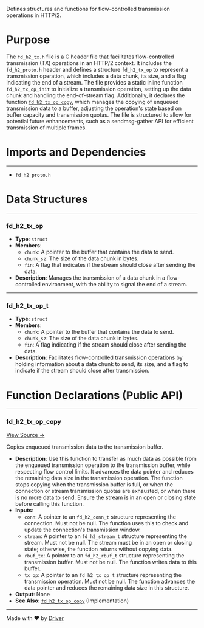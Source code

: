 <!--------------------------------------------------------------------------------->
<!-- IMPORTANT: This file is auto-generated by Driver (https://driver.ai). -------->
<!-- Manual edits may be overwritten on future commits. --------------------------->
<!--------------------------------------------------------------------------------->

Defines structures and functions for flow-controlled transmission operations in HTTP/2.

# Purpose
The `fd_h2_tx.h` file is a C header file that facilitates flow-controlled transmission (TX) operations in an HTTP/2 context. It includes the `fd_h2_proto.h` header and defines a structure `fd_h2_tx_op` to represent a transmission operation, which includes a data chunk, its size, and a flag indicating the end of a stream. The file provides a static inline function `fd_h2_tx_op_init` to initialize a transmission operation, setting up the data chunk and handling the end-of-stream flag. Additionally, it declares the function [`fd_h2_tx_op_copy`](<#fd_h2_tx_op_copy>), which manages the copying of enqueued transmission data to a buffer, adjusting the operation's state based on buffer capacity and transmission quotas. The file is structured to allow for potential future enhancements, such as a sendmsg-gather API for efficient transmission of multiple frames.
# Imports and Dependencies

---
- `fd_h2_proto.h`


# Data Structures

---
### fd\_h2\_tx\_op
- **Type**: ``struct``
- **Members**:
    - `chunk`: A pointer to the buffer that contains the data to send.
    - `chunk_sz`: The size of the data chunk in bytes.
    - `fin`: A flag that indicates if the stream should close after sending the data.
- **Description**: Manages the transmission of a data chunk in a flow-controlled environment, with the ability to signal the end of a stream.


---
### fd\_h2\_tx\_op\_t
- **Type**: ``struct``
- **Members**:
    - ``chunk``: A pointer to the buffer that contains the data to send.
    - ``chunk_sz``: The size of the data chunk in bytes.
    - ``fin``: A flag indicating if the stream should close after sending the data.
- **Description**: Facilitates flow-controlled transmission operations by holding information about a data chunk to send, its size, and a flag to indicate if the stream should close after transmission.


# Function Declarations (Public API)

---
### fd\_h2\_tx\_op\_copy<!-- {{#callable_declaration:fd_h2_tx_op_copy}} -->
[View Source →](<../../../../../src/waltz/h2/fd_h2_tx.h#L42>)

Copies enqueued transmission data to the transmission buffer.
- **Description**: Use this function to transfer as much data as possible from the enqueued transmission operation to the transmission buffer, while respecting flow control limits. It advances the data pointer and reduces the remaining data size in the transmission operation. The function stops copying when the transmission buffer is full, or when the connection or stream transmission quotas are exhausted, or when there is no more data to send. Ensure the stream is in an open or closing state before calling this function.
- **Inputs**:
    - `conn`: A pointer to an `fd_h2_conn_t` structure representing the connection. Must not be null. The function uses this to check and update the connection's transmission window.
    - `stream`: A pointer to an `fd_h2_stream_t` structure representing the stream. Must not be null. The stream must be in an open or closing state; otherwise, the function returns without copying data.
    - `rbuf_tx`: A pointer to an `fd_h2_rbuf_t` structure representing the transmission buffer. Must not be null. The function writes data to this buffer.
    - `tx_op`: A pointer to an `fd_h2_tx_op_t` structure representing the transmission operation. Must not be null. The function advances the data pointer and reduces the remaining data size in this structure.
- **Output**: None
- **See Also**: [`fd_h2_tx_op_copy`](<fd_h2_tx.c.md#fd_h2_tx_op_copy>)  (Implementation)



---
Made with ❤️ by [Driver](https://www.driver.ai/)